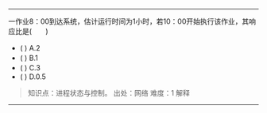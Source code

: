 ---
一作业8：00到达系统，估计运行时间为1小时，若10：00开始执行该作业，其响应比是(　　)
- ( ) A.2　 
- ( ) B.1　 
- ( ) C.3　 
- ( ) D.0.5

> 知识点：进程状态与控制。
> 出处：网络
> 难度：1
> 解释

---